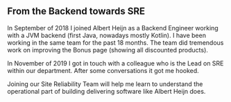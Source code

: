 ## From the Backend towards SRE

In September of 2018 I joined Albert Heijn as a Backend Engineer working with a JVM backend (first Java, nowadays mostly Kotlin). I have been working in the same team for the past 18 months. The team did tremendous work on improving the Bonus page (showing all discounted products).

In November of 2019 I got in touch with a colleague who is the Lead on SRE within our department. After some conversations it got me hooked. 

Joining our Site Reliability Team will help me learn to understand the operational part of building delivering software like Albert Heijn does.
